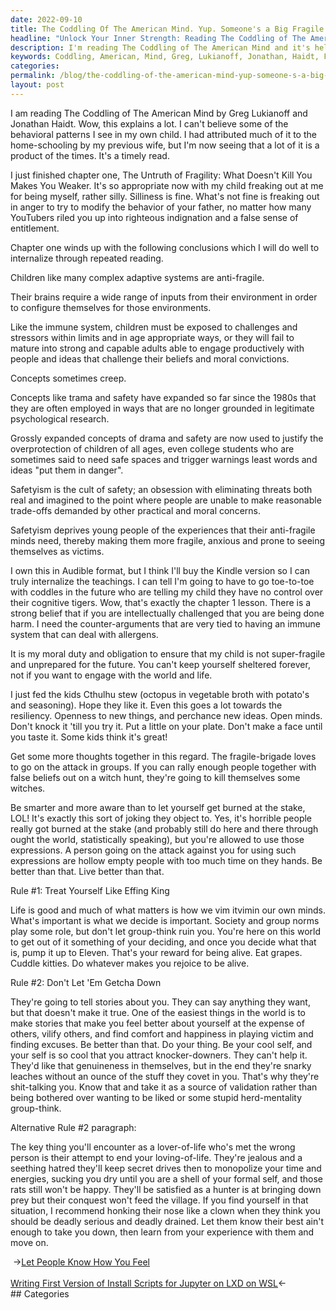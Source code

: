 ```yaml
---
date: 2022-09-10
title: The Coddling Of The American Mind. Yup. Someone's a Big Fragile.
headline: "Unlock Your Inner Strength: Reading The Coddling of The American Mind to Understand My Child's Behaviors"
description: I'm reading The Coddling of The American Mind and it's helping me to understand the behaviors I'm seeing in my child. Chapter one covers the importance of exposing children to challenges and stressors in appropriate ways and the concept of safetyism. I'm learning to take control of my life and not be influenced by society or group norms. I'm also learning to not be bothered by people who may spread false stories about me and instead use it as a form of validation.
keywords: Coddling, American, Mind, Greg, Lukianoff, Jonathan, Haidt, Fragility, Untruth, Challenges, Stressors, Safetyism, Obsession, Society, Group, Norms, Validation, Life, King, Happy, Stories
categories: 
permalink: /blog/the-coddling-of-the-american-mind-yup-someone-s-a-big-fragile/
layout: post
---
```



I am reading The Coddling of The American Mind by Greg Lukianoff and Jonathan
Haidt. Wow, this explains a lot. I can't believe some of the behavioral
patterns I see in my own child. I had attributed much of it to the
home-schooling by my previous wife, but I'm now seeing that a lot of it is a
product of the times. It's a timely read.

I just finished chapter one, The Untruth of Fragility: What Doesn't Kill You
Makes You Weaker. It's so appropriate now with my child freaking out at me for
being myself, rather silly. Silliness is fine. What's not fine is freaking out
in anger to try to modify the behavior of your father, no matter how many
YouTubers riled you up into righteous indignation and a false sense of
entitlement.

Chapter one winds up with the following conclusions which I will do well to
internalize through repeated reading.

Children like many complex adaptive systems are anti-fragile.

Their brains require a wide range of inputs from their environment in order to
configure themselves for those environments.

Like the immune system, children must be exposed to challenges and stressors
within limits and in age appropriate ways, or they will fail to mature into
strong and capable adults able to engage productively with people and ideas
that challenge their beliefs and moral convictions.

Concepts sometimes creep.

Concepts like trama and safety have expanded so far since the 1980s that they
are often employed in ways that are no longer grounded in legitimate
psychological research.

Grossly expanded concepts of drama and safety are now used to justify the
overprotection of children of all ages, even college students who are sometimes
said to need safe spaces and trigger warnings least words and ideas "put them
in danger".

Safetyism is the cult of safety; an obsession with eliminating threats both
real and imagined to the point where people are unable to make reasonable
trade-offs demanded by other practical and moral concerns.

Safetyism deprives young people of the experiences that their anti-fragile
minds need, thereby making them more fragile, anxious and prone to seeing
themselves as victims.

I own this in Audible format, but I think I'll buy the Kindle version so I can
truly internalize the teachings. I can tell I'm going to have to go toe-to-toe
with coddles in the future who are telling my child they have no control over
their cognitive tigers. Wow, that's exactly the chapter 1 lesson. There is a
strong belief that if you are intellectually challenged that you are being done
harm. I need the counter-arguments that are very tied to having an immune
system that can deal with allergens.

It is my moral duty and obligation to ensure that my child is not super-fragile
and unprepared for the future. You can't keep yourself sheltered forever, not
if you want to engage with the world and life.

I just fed the kids Cthulhu stew (octopus in vegetable broth with potato's and
seasoning). Hope they like it. Even this goes a lot towards the resiliency.
Openness to new things, and perchance new ideas. Open minds. Don't knock it
'till you try it. Put a little on your plate. Don't make a face until you taste
it. Some kids think it's great!

Get some more thoughts together in this regard. The fragile-brigade loves to go
on the attack in groups. If you can rally enough people together with false
beliefs out on a witch hunt, they're going to kill themselves some witches.

Be smarter and more aware than to let yourself get burned at the stake, LOL!
It's exactly this sort of joking they object to. Yes, it's horrible people
really got burned at the stake (and probably still do here and there through
ought the world, statistically speaking), but you're allowed to use those
expressions. A person going on the attack against you for using such
expressions are hollow empty people with too much time on they hands. Be better
than that. Live better than that.

Rule #1: Treat Yourself Like Effing King

Life is good and much of what matters is how we vim itvimin our own minds.
What's important is what we decide is important. Society and group norms play
some role, but don't let group-think ruin you. You're here on this world to get
out of it something of your deciding, and once you decide what that is, pump it
up to Eleven. That's your reward for being alive. Eat grapes. Cuddle kitties.
Do whatever makes you rejoice to be alive.

Rule #2: Don't Let 'Em Getcha Down

They're going to tell stories about you. They can say anything they want, but
that doesn't make it true. One of the easiest things in the world is to make
stories that make you feel better about yourself at the expense of others,
vilify others, and find comfort and happiness in playing victim and finding
excuses. Be better than that. Do your thing. Be your cool self, and your self
is so cool that you attract knocker-downers. They can't help it. They'd like
that genuineness in themselves, but in the end they're snarky leaches without
an ounce of the stuff they covet in you. That's why they're shit-talking you.
Know that and take it as a source of validation rather than being bothered over
wanting to be liked or some stupid herd-mentality group-think.

Alternative Rule #2 paragraph:

The key thing you'll encounter as a lover-of-life who's met the wrong person is
their attempt to end your loving-of-life. They're jealous and a seething hatred
they'll keep secret drives then to monopolize your time and energies, sucking
you dry until you are a shell of your formal self, and those rats still won't
be happy. They'll be satisfied as a hunter is at bringing down prey but their
conquest won't feed the village. If you find yourself in that situation, I
recommend honking their nose like a clown when they think you should be deadly
serious and deadly drained. Let them know their best ain't enough to take you
down, then learn from your experience with them and move on.


<div class="post-nav"><div class="post-nav-prev"><span class="arrow">&nbsp;&rarr;</span><a href="/blog/let-people-know-how-you-feel/">Let People Know How You Feel</a></div> &nbsp; <div class="post-nav-next"><a href="/blog/writing-first-version-of-install-scripts-for-jupyter-on-lxd-on-wsl/">Writing First Version of Install Scripts for Jupyter on LXD on WSL</a><span class="arrow">&larr;&nbsp;</span></div></div>
## Categories

<ul></ul>